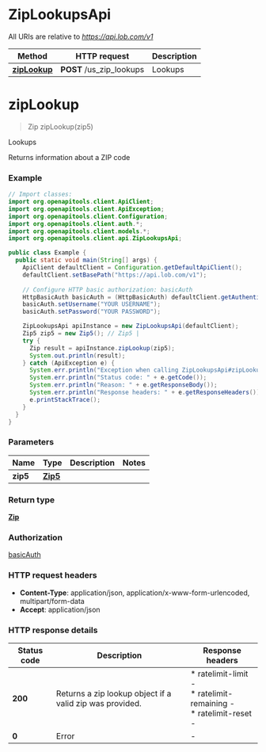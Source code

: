 # ZipLookupsApi

All URIs are relative to *https://api.lob.com/v1*

| Method | HTTP request | Description |
|------------- | ------------- | -------------|
| [**zipLookup**](ZipLookupsApi.md#zipLookup) | **POST** /us_zip_lookups | Lookups |


<a id="zipLookup"></a>
# **zipLookup**
> Zip zipLookup(zip5)

Lookups

Returns information about a ZIP code

### Example
```java
// Import classes:
import org.openapitools.client.ApiClient;
import org.openapitools.client.ApiException;
import org.openapitools.client.Configuration;
import org.openapitools.client.auth.*;
import org.openapitools.client.models.*;
import org.openapitools.client.api.ZipLookupsApi;

public class Example {
  public static void main(String[] args) {
    ApiClient defaultClient = Configuration.getDefaultApiClient();
    defaultClient.setBasePath("https://api.lob.com/v1");
    
    // Configure HTTP basic authorization: basicAuth
    HttpBasicAuth basicAuth = (HttpBasicAuth) defaultClient.getAuthentication("basicAuth");
    basicAuth.setUsername("YOUR USERNAME");
    basicAuth.setPassword("YOUR PASSWORD");

    ZipLookupsApi apiInstance = new ZipLookupsApi(defaultClient);
    Zip5 zip5 = new Zip5(); // Zip5 | 
    try {
      Zip result = apiInstance.zipLookup(zip5);
      System.out.println(result);
    } catch (ApiException e) {
      System.err.println("Exception when calling ZipLookupsApi#zipLookup");
      System.err.println("Status code: " + e.getCode());
      System.err.println("Reason: " + e.getResponseBody());
      System.err.println("Response headers: " + e.getResponseHeaders());
      e.printStackTrace();
    }
  }
}
```

### Parameters

| Name | Type | Description  | Notes |
|------------- | ------------- | ------------- | -------------|
| **zip5** | [**Zip5**](Zip5.md)|  | |

### Return type

[**Zip**](Zip.md)

### Authorization

[basicAuth](../README.md#basicAuth)

### HTTP request headers

 - **Content-Type**: application/json, application/x-www-form-urlencoded, multipart/form-data
 - **Accept**: application/json

### HTTP response details
| Status code | Description | Response headers |
|-------------|-------------|------------------|
| **200** | Returns a zip lookup object if a valid zip was provided. |  * ratelimit-limit -  <br>  * ratelimit-remaining -  <br>  * ratelimit-reset -  <br>  |
| **0** | Error |  -  |

